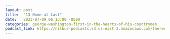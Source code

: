 ```yaml
---
layout: post
title:  "13 Home at Last"
date:   2023-07-09 06:13:00 -0500
categories: george-washington-first-in-the-hearts-of-his-countrymen
podcast_link: https://nilbus-podcasts.s3.us-east-2.amazonaws.com/the-well-trained-mind/George%20Washington%20-%20First%20in%20the%20Hearts%20of%20His%20Countrymen/13%20Home%20at%20Last.mp3
---
```

